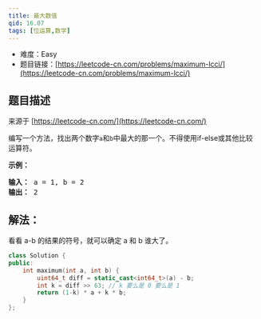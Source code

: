 ```yaml
---
title: 最大数值
qid: 16.07
tags: [位运算,数学]
---
```



- 难度：Easy
- 题目链接：[https://leetcode-cn.com/problems/maximum-lcci/](https://leetcode-cn.com/problems/maximum-lcci/)


## 题目描述

来源于 [https://leetcode-cn.com/](https://leetcode-cn.com/)

<p>编写一个方法，找出两个数字<code>a</code>和<code>b</code>中最大的那一个。不得使用if-else或其他比较运算符。</p>
<p><strong>示例：</strong></p>
<pre><strong>输入：</strong> a = 1, b = 2
<strong>输出：</strong> 2
</pre>


## 解法：

看看 a-b 的结果的符号，就可以确定 a 和 b 谁大了。

```c++
class Solution {
public:
    int maximum(int a, int b) {
        uint64_t diff = static_cast<int64_t>(a) - b;
        int k = diff >> 63; // k 要么是 0 要么是 1
        return (1-k) * a + k * b;
    }
};
```